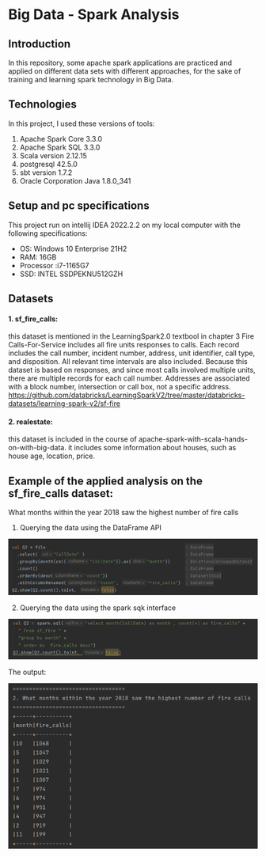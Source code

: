 # Big Data - Spark Analysis
## Introduction
In this repository, some apache spark applications are practiced and applied on different data sets with different approaches, for the sake of training and learning spark technology in Big Data.

## Technologies
In this project, I used these versions of tools:
1. Apache Spark Core 3.3.0
2. Apache Spark SQL 3.3.0
3. Scala version 2.12.15
4. postgresql 42.5.0
5. sbt version 1.7.2
6. Oracle Corporation Java 1.8.0_341

## Setup and pc specifications
This project run on intellij IDEA 2022.2.2 on my local computer with the following specifications:
* OS: Windows 10 Enterprise 21H2
* RAM: 16GB
* Processor :i7-1165G7
* SSD: INTEL SSDPEKNU512GZH

## Datasets
#### 1. sf_fire_calls: 
this dataset is mentioned in the LearningSpark2.0 textbool in chapter 3
Fire Calls-For-Service includes all fire units responses to calls. Each record includes the call number, incident number, address, unit identifier, call type, and disposition. All relevant time intervals are also included. Because this dataset is based on responses, and since most calls involved multiple units, there are multiple records for each call number. Addresses are associated with a block number, intersection or call box, not a specific address.
https://github.com/databricks/LearningSparkV2/tree/master/databricks-datasets/learning-spark-v2/sf-fire

#### 2. realestate: 
this dataset is included in the course of apache-spark-with-scala-hands-on-with-big-data.
it includes some information about houses, such as house age, location, price.

## Example of the applied analysis on the sf_fire_calls dataset:
What months within the year 2018 saw the highest number of fire calls
1. Querying the data using the DataFrame API

![Query the data using the DataFrame API](./images/DFQuery.png)

2. Querying the data using the spark sqk interface

![Querying the data using the spark sqk interface](./images/DFSQL.png)

The output:

![The output](./images/output.png)
